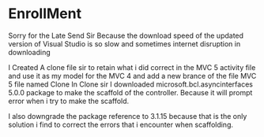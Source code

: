 # EnrollMent
Sorry for the Late Send Sir Because the download speed  of the updated version of Visual Studio is so slow and sometimes internet disruption in downloading



I Created A clone file sir to retain what i did correct in the MVC 5 activity file and use it as my model for the MVC 4 and add a new brance of the file MVC 5 file named Clone
In Clone sir I downloaded microsoft.bcl.asyncinterfaces 5.0.0 package to make the scaffold of the controller. Because it will prompt error when i try to make the scaffold.

I also downgrade the package reference to 3.1.15 because that is the only solution i find to correct the errors that i encounter when scaffolding.
